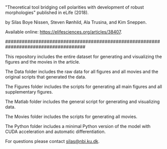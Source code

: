 "Theoretical tool bridging cell polarities with development of robust morphologies" published in eLife (2018).

by Silas Boye Nissen, Steven Rønhild, Ala Trusina, and Kim Sneppen.

Available online: https://elifesciences.org/articles/38407.

#####################################################################################

This repository includes the entire dataset for generating and visualizing the figures and the movies in the article.

The Data folder includes the raw data for all figures and all movies and the original scripts that generated the data.

The Figures folder includes the scripts for generating all main figures and all supplementary figures.

The Matlab folder includes the general script for generating and visualizing data.

The Movies folder includes the scripts for generating all movies.

The Python folder includes a minimal Python version of the model with CUDA acceleration and automatic differentiation.

For questions please contact silas@nbi.ku.dk.
